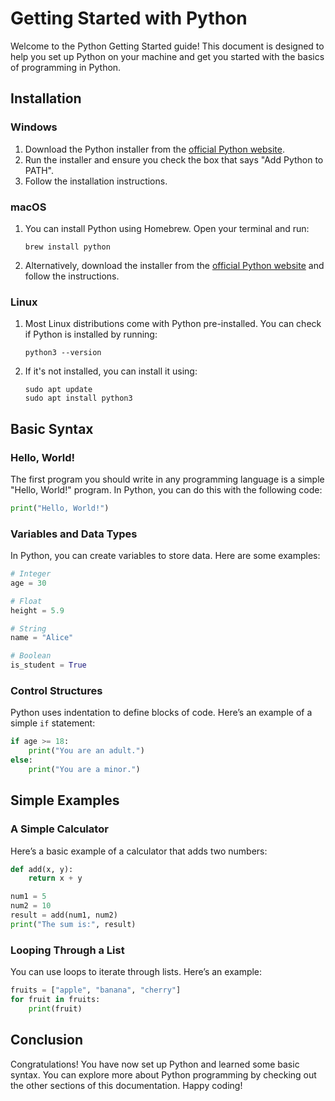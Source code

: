 # Getting Started with Python

Welcome to the Python Getting Started guide! This document is designed to help you set up Python on your machine and get you started with the basics of programming in Python.

## Installation

### Windows

1. Download the Python installer from the [official Python website](https://www.python.org/downloads/).
2. Run the installer and ensure you check the box that says "Add Python to PATH".
3. Follow the installation instructions.

### macOS

1. You can install Python using Homebrew. Open your terminal and run:
   ```
   brew install python
   ```
2. Alternatively, download the installer from the [official Python website](https://www.python.org/downloads/) and follow the instructions.

### Linux

1. Most Linux distributions come with Python pre-installed. You can check if Python is installed by running:
   ```
   python3 --version
   ```
2. If it's not installed, you can install it using:
   ```
   sudo apt update
   sudo apt install python3
   ```

## Basic Syntax

### Hello, World!

The first program you should write in any programming language is a simple "Hello, World!" program. In Python, you can do this with the following code:

```python
print("Hello, World!")
```

### Variables and Data Types

In Python, you can create variables to store data. Here are some examples:

```python
# Integer
age = 30

# Float
height = 5.9

# String
name = "Alice"

# Boolean
is_student = True
```

### Control Structures

Python uses indentation to define blocks of code. Here’s an example of a simple `if` statement:

```python
if age >= 18:
    print("You are an adult.")
else:
    print("You are a minor.")
```

## Simple Examples

### A Simple Calculator

Here’s a basic example of a calculator that adds two numbers:

```python
def add(x, y):
    return x + y

num1 = 5
num2 = 10
result = add(num1, num2)
print("The sum is:", result)
```

### Looping Through a List

You can use loops to iterate through lists. Here’s an example:

```python
fruits = ["apple", "banana", "cherry"]
for fruit in fruits:
    print(fruit)
```

## Conclusion

Congratulations! You have now set up Python and learned some basic syntax. You can explore more about Python programming by checking out the other sections of this documentation. Happy coding!